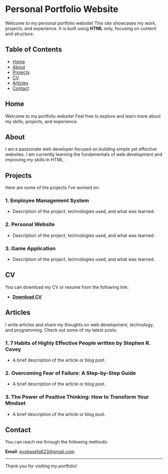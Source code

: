 # Personal Portfolio Website

Welcome to my personal portfolio website! This site showcases my work, projects, and experience. It is built using **HTML** only, focusing on content and structure.

## Table of Contents

- [Home](#home)
- [About](#about)
- [Projects](#projects)
- [CV](#cv)
- [Articles](#articles)
- [Contact](#contact)

## Home

Welcome to my portfolio website! Feel free to explore and learn more about my skills, projects, and experience.

## About

I am a passionate web developer focused on building simple yet effective websites. I am currently learning the fundamentals of web development and improving my skills in HTML.

## Projects

Here are some of the projects I've worked on:

### 1. **Employee Management System**
   - Description of the project, technologies used, and what was learned.

### 2. **Personal Website**
   - Description of the project, technologies used, and what was learned.

### 3. **Game Application**
   - Description of the project, technologies used, and what was learned.

## CV

You can download my CV or resume from the following link:

- **[Download CV](link-to-cv)**

## Articles

I write articles and share my thoughts on web development, technology, and programming. Check out some of my latest posts:

### 1. **7 Habits of Highly Effective People written by Stephen R. Covey**
   - A brief description of the article or blog post.

### 2. **Overcoming Fear of Failure: A Step-by-Step Guide**
   - A brief description of the article or blog post.

### 3. **The Power of Positive Thinking: How to Transform Your Mindset**
   - A brief description of the article or blog post.

## Contact

You can reach me through the following methods:

**Email**: [eyobasefa623@gmail.com](mailto:eyobasefa623@gmail.com)


---

Thank you for visiting my portfolio!
